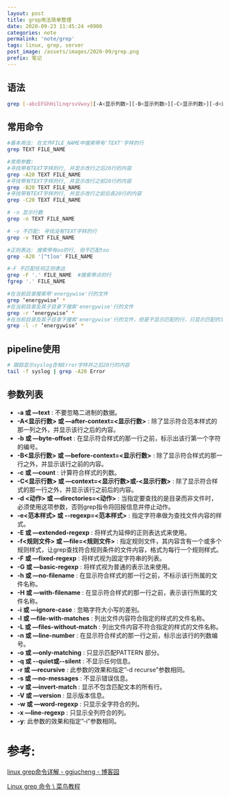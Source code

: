 ```yaml
---
layout: post
title: grep用法简单整理
date: 2020-09-23 11:45:24 +0900
categories: note
permalink: 'note/grep'
tags: linux, grep, server
post_image: /assets/images/2020-09/grep.png
prefix: 笔记
---
```

## 语法
```bash
grep [-abcEFGhHilLnqrsvVwxy][-A<显示列数>][-B<显示列数>][-C<显示列数>][-d<进行动作>][-e<范本样式>][-f<范本文件>][--help][范本样式][文件或目录...]
```

## 常用命令
```bash
#基本用法: 在文件FILE_NAME中搜索带有'TEXT'字样的行
grep TEXT FILE_NAME

#常用参数:
#寻找带有TEXT字样的行, 并显示改行之后20行的内容
grep -A20 TEXT FILE_NAME
#寻找带有TEXT字样的行, 并显示改行之前20行的内容
grep -B20 TEXT FILE_NAME
#寻找带有TEXT字样的行, 并显示改行之前后各20行的内容
grep -C20 TEXT FILE_NAME

# -n 显示行数
grep -n TEXT FILE_NAME

# -v 不匹配: 寻找没有TEXT字样的行
grep -v TEXT FILE_NAME

#正则表达: 搜索带有oo的行, 但不匹配too
grep -A20 '[^t]oo' FILE_NAME

#-F 不匹配任何正则表达
grep -F '.' FILE_NAME  #搜索带点的行
fgrep '.' FILE_NAME

#在当前目录搜索带'energywise'行的文件
grep ‘energywise’ *
#在当前目录及其子目录下搜索'energywise'行的文件
grep -r ‘energywise’ *
#在当前目录及其子目录下搜索'energywise'行的文件，但是不显示匹配的行，只显示匹配的文件
grep -l -r ‘energywise’ *
```



## pipeline使用
```bash
# 跟踪显示syslog含有Error字样并之后20行的内容
tail -f syslog | grep -A20 Error
```

## 参数列表
* **-a 或 —text** : 不要忽略二进制的数据。
* **-A<显示行数> 或 —after-context=<显示行数>** : 除了显示符合范本样式的那一列之外，并显示该行之后的内容。
* **-b 或 —byte-offset** : 在显示符合样式的那一行之前，标示出该行第一个字符的编号。
* **-B<显示行数> 或 —before-context=<显示行数>** : 除了显示符合样式的那一行之外，并显示该行之前的内容。
* **-c 或 —count** : 计算符合样式的列数。
* **-C<显示行数> 或 —context=<显示行数>或-<显示行数>** : 除了显示符合样式的那一行之外，并显示该行之前后的内容。
* **-d <动作> 或 —directories=<动作>** : 当指定要查找的是目录而非文件时，必须使用这项参数，否则grep指令将回报信息并停止动作。
* **-e<范本样式> 或 --regexp=<范本样式>** : 指定字符串做为查找文件内容的样式。
* **-E 或 —extended-regexp** : 将样式为延伸的正则表达式来使用。
* **-f<规则文件> 或 —file=<规则文件>** : 指定规则文件，其内容含有一个或多个规则样式，让grep查找符合规则条件的文件内容，格式为每行一个规则样式。
* **-F 或 —fixed-regexp** : 将样式视为固定字符串的列表。
* **-G 或 —basic-regexp** : 将样式视为普通的表示法来使用。
* **-h 或 —no-filename** : 在显示符合样式的那一行之前，不标示该行所属的文件名称。
* **-H 或 —with-filename** : 在显示符合样式的那一行之前，表示该行所属的文件名称。
* **-i 或 —ignore-case** : 忽略字符大小写的差别。
* **-l 或 —file-with-matches** : 列出文件内容符合指定的样式的文件名称。
* **-L 或 —files-without-match** : 列出文件内容不符合指定的样式的文件名称。
* **-n 或 —line-number** : 在显示符合样式的那一行之前，标示出该行的列数编号。
* **-o 或 —only-matching** : 只显示匹配PATTERN 部分。
* **-q 或 --quiet或--silent** : 不显示任何信息。
* **-r 或 —recursive** : 此参数的效果和指定”-d recurse”参数相同。
* **-s 或 —no-messages** : 不显示错误信息。
* **-v 或 —invert-match** : 显示不包含匹配文本的所有行。
* **-V 或 —version** : 显示版本信息。
* **-w 或 —word-regexp** : 只显示全字符合的列。
* **-x —line-regexp** : 只显示全列符合的列。
* **-y**: 此参数的效果和指定”-i”参数相同。



# 参考:
[linux grep命令详解 - ggjucheng - 博客园](https://www.cnblogs.com/ggjucheng/archive/2013/01/13/2856896.html) 

[Linux grep 命令 \ 菜鸟教程](https://www.runoob.com/linux/linux-comm-grep.html)